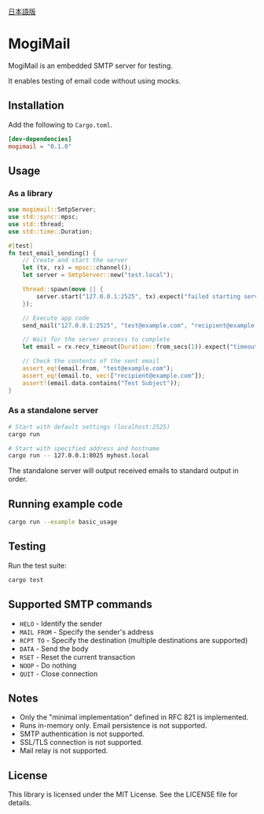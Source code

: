 [日本語版](./README.md)

# MogiMail

MogiMail is an embedded SMTP server for testing.

It enables testing of email code without using mocks.

## Installation

Add the following to `Cargo.toml`.

```toml
[dev-dependencies]
mogimail = "0.1.0"
```

## Usage

### As a library

```rust
use mogimail::SmtpServer;
use std::sync::mpsc;
use std::thread;
use std::time::Duration;

#[test]
fn test_email_sending() {
    // Create and start the server
    let (tx, rx) = mpsc::channel();
    let server = SmtpServer::new("test.local");

    thread::spawn(move || {
        server.start("127.0.0.1:2525", tx).expect("failed starting server");
    });

    // Execute app code
    send_mail("127.0.0.1:2525", "test@example.com", "recipient@example.com", "Test Subject", "Test Body");

    // Wait for the server process to complete
    let email = rx.recv_timeout(Duration::from_secs(1)).expect("timeout exceeded");

    // Check the contents of the sent email
    assert_eq!(email.from, "test@example.com");
    assert_eq!(email.to, vec!["recipient@example.com"]);
    assert!(email.data.contains("Test Subject"));
}
```

### As a standalone server

```bash
# Start with default settings (localhost:2525)
cargo run

# Start with specified address and hostname
cargo run -- 127.0.0.1:8025 myhost.local
```

The standalone server will output received emails to standard output in order.

## Running example code

```bash
cargo run --example basic_usage
```

## Testing

Run the test suite:

```bash
cargo test
```

## Supported SMTP commands

- `HELO` - Identify the sender
- `MAIL FROM` - Specify the sender's address
- `RCPT TO` - Specify the destination (multiple destinations are supported)
- `DATA` - Send the body
- `RSET` - Reset the current transaction
- `NOOP` - Do nothing
- `QUIT` - Close connection

## Notes

- Only the "minimal implementation" defined in RFC 821 is implemented.
- Runs in-memory only. Email persistence is not supported.
- SMTP authentication is not supported.
- SSL/TLS connection is not supported.
- Mail relay is not supported.

## License

This library is licensed under the MIT License.
See the LICENSE file for details.
